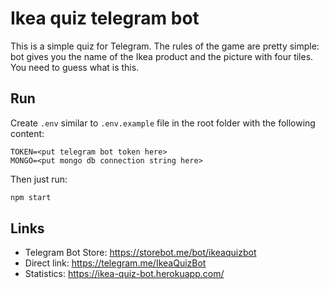 # Ikea quiz telegram bot

This is a simple quiz for Telegram. The rules of the game are pretty simple: bot gives you the name of the Ikea product and the picture with four tiles. You need to guess what is this.

## Run

Create `.env` similar to `.env.example` file in the root folder with the following content:
```
TOKEN=<put telegram bot token here>
MONGO=<put mongo db connection string here>
```
Then just run:

```bash
npm start
```
## Links

* Telegram Bot Store: https://storebot.me/bot/ikeaquizbot
* Direct link: https://telegram.me/IkeaQuizBot
* Statistics: https://ikea-quiz-bot.herokuapp.com/

